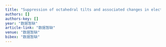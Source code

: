 ```yaml
---
title: "Suppression of octahedral tilts and associated changes in electronic properties at epitaxial oxide heterostructure interfaces"
authors: []
authors-key: []
year: "数据暂缺"
article-link: "数据暂缺"
venue: "数据暂缺"
bibex: "数据暂缺"
---
```

